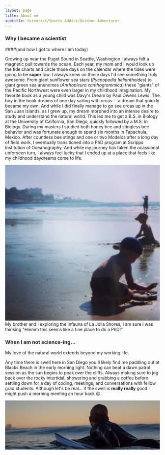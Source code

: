 ```yaml
---
layout: page
title: About me
subtitle: Scientist/Sports Addict/Outdoor Adventurer
---
```


### Why I became a scientist
####(and how I got to where I am today)

Growing up near the Puget Sound in Seattle, Washington I always felt a magnetic pull towards the ocean. Each year, my mom and I would look up the tide charts and circle those days on the calendar where the tides were going to be **super** low. I always knew on those days I'd see something truly awesome. From giant sunflower sea stars (*Pycnopodia helianthoides*) to giant green sea anenomes (*Anthopleura xanthogrammica*) these "giants" of the Pacific Northwest were even larger in my childhood imagination. My favorite book as a young child was Davy's Dream by Paul Owens Lewis. The boy in the book dreams of one day sailing with orcas---a dream that quickly became my own. And while I did finally manage to go see orcas up in the San Juan Islands, as I grew up, my dream morphed into an intense desire to study and understand the natural world. This led me to get a B.S. in Biology at the University of California, San Diego, quickly followed by a M.S. in Biology. During my masters I studied both honey bee and stingless bee behavior and was fortunate enough to spend six months in Tapachula, Mexico. After countless bee stings and one or two Modelos after a long day of field work, I eventually transitioned into a PhD program at Scripps Institution of Oceanography. And while my journey has taken the ocassional unforseen turn, I always feel lucky that I ended up at a place that feels like my childhood daydreams come to life. 

![](img/baby_photo.png)
My brother and I exploring the infauna of La Jolla Shores, I am sure I was thinking "Hmmm this seems like a fine place to do a PhD!"

### When I am not science-ing...

My love of the natural world extends beyond my working life.

Any time there is swell here in San Diego you'll likely find me paddling out at Blacks Beach in the early morning light. Nothing can beat a dawn patrol session as the sun begins to peak over the cliffs. Always making sure to jog back over the rocky intertidal, showering and grabbing a coffee before settling down for a day of coding, meetings, and conversations with fellow grad students. Although let's be real... if the swell is **really really** good I might push a morning meeting an hour back :wink:. 

![](img/close.jpg)


